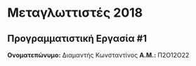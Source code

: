 # Μεταγλωττιστές 2018
## Προγραμματιστική Εργασία #1

**Ονοματεπώνυμο:** Διαμαντής Κωνσταντίνος
**Α.Μ.:** Π2Ο12Ο22


